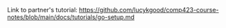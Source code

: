 Link to partner's tutorial: https://github.com/lucykgood/comp423-course-notes/blob/main/docs/tutorials/go-setup.md